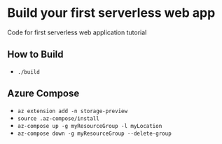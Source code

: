 # Build your first serverless web app

Code for first serverless web application tutorial

## How to Build
- `./build`

## Azure Compose
- `az extension add -n storage-preview`
- `source .az-compose/install`
- `az-compose up -g myResourceGroup -l myLocation`
- `az-compose down -g myResourceGroup --delete-group`
